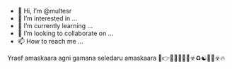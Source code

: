- 👋 Hi, I’m @multesr
- 👀 I’m interested in ...
- 🌱 I’m currently learning ...
- 💞️ I’m looking to collaborate on ...
- 📫 How to reach me ...

<!---
multesr/multesr is a ✨ special ✨ repository because its `README.md` (this file) appears on your GitHub profile.
You can click the Preview link to take a look at your changes.
--->
Yraef amaskaara agni gamana seledaru amaskaara 🔗👉🔗🕎🔗🤗🔗☣️♻️☯️🤗🔗☣️🔥
